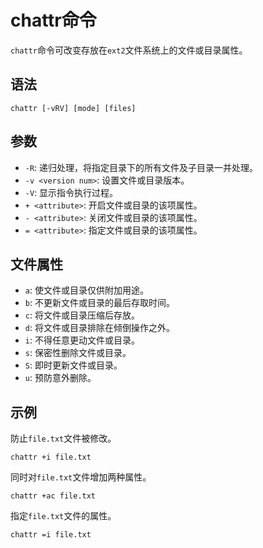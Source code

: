 # chattr命令
`chattr`命令可改变存放在`ext2`文件系统上的文件或目录属性。


## 语法

```shell
chattr [-vRV] [mode] [files]
```

## 参数
* `-R`: 递归处理，将指定目录下的所有文件及子目录一并处理。
* `-v <version num>`: 设置文件或目录版本。
* `-V`: 显示指令执行过程。
* `+ <attribute>`: 开启文件或目录的该项属性。
* `- <attribute>`: 关闭文件或目录的该项属性。
* `= <attribute>`: 指定文件或目录的该项属性。

## 文件属性
* `a`: 使文件或目录仅供附加用途。
* `b`: 不更新文件或目录的最后存取时间。
* `c`: 将文件或目录压缩后存放。
* `d`: 将文件或目录排除在倾倒操作之外。
* `i`: 不得任意更动文件或目录。
* `s`: 保密性删除文件或目录。
* `S`: 即时更新文件或目录。
* `u`: 预防意外删除。

## 示例

防止`file.txt`文件被修改。

```shell
chattr +i file.txt
```

同时对`file.txt`文件增加两种属性。

```shell
chattr +ac file.txt
```

指定`file.txt`文件的属性。

```shell
chattr =i file.txt
```

